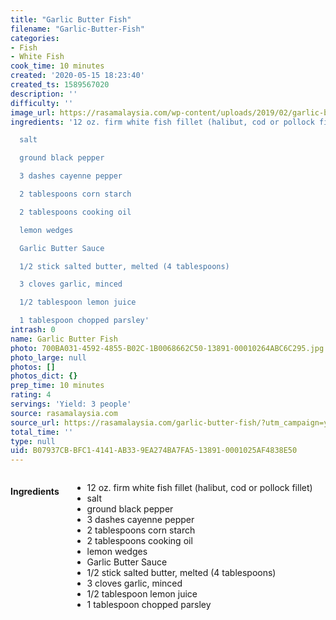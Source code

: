 ```yaml
---
title: "Garlic Butter Fish"
filename: "Garlic-Butter-Fish"
categories:
- Fish
- White Fish
cook_time: 10 minutes
created: '2020-05-15 18:23:40'
created_ts: 1589567020
description: ''
difficulty: ''
image_url: https://rasamalaysia.com/wp-content/uploads/2019/02/garlic-butter-fish5-364x546.jpg
ingredients: '12 oz. firm white fish fillet (halibut, cod or pollock fillet)

  salt

  ground black pepper

  3 dashes cayenne pepper

  2 tablespoons corn starch

  2 tablespoons cooking oil

  lemon wedges

  Garlic Butter Sauce

  1/2 stick salted butter, melted (4 tablespoons)

  3 cloves garlic, minced

  1/2 tablespoon lemon juice

  1 tablespoon chopped parsley'
intrash: 0
name: Garlic Butter Fish
photo: 700BA031-4592-4855-B02C-1B0068662C50-13891-00010264ABC6C295.jpg
photo_large: null
photos: []
photos_dict: {}
prep_time: 10 minutes
rating: 4
servings: 'Yield: 3 people'
source: rasamalaysia.com
source_url: https://rasamalaysia.com/garlic-butter-fish/?utm_campaign=yummly&utm_medium=yummly&utm_source=yummly
total_time: ''
type: null
uid: B07937CB-BFC1-4141-AB33-9EA274BA7FA5-13891-0001025AF4838E50
---
```

<div class="large-8 medium-7 columns" id="writeup">	</div><!-- #writeup -->
</div><!-- #row-one -->
<div class="row" id="row-two">	<div class="medium-4 small-5 columns"><h4 id="ingredients">Ingredients</h4><div class="box box-ingredients content"><ul>
<li>12 oz. firm white fish fillet (halibut, cod or pollock fillet)</li>
<li>salt</li>
<li>ground black pepper</li>
<li>3 dashes cayenne pepper</li>
<li>2 tablespoons corn starch</li>
<li>2 tablespoons cooking oil</li>
<li>lemon wedges</li>
<li>Garlic Butter Sauce</li>
<li>1/2 stick salted butter, melted (4 tablespoons)</li>
<li>3 cloves garlic, minced</li>
<li>1/2 tablespoon lemon juice</li>
<li>1 tablespoon chopped parsley</li>
</ul>
</div>	</div>	<div class="medium-6 small-7 columns">	</div>